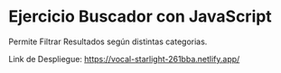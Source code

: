 # Ejercicio Buscador con JavaScript


Permite Filtrar Resultados según distintas categorias. 

Link de Despliegue: https://vocal-starlight-261bba.netlify.app/ 